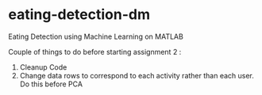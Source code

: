 # eating-detection-dm
Eating Detection using Machine Learning on MATLAB

Couple of things to do before starting assignment 2 :
1. Cleanup Code
2. Change data rows to correspond to each activity rather than each user. Do this before PCA

